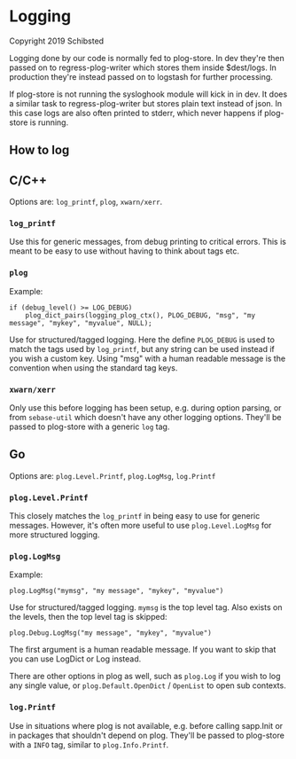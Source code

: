 # Logging

Copyright 2019 Schibsted

Logging done by our code is normally fed to plog-store. In dev they're
then passed on to regress-plog-writer which stores them inside $dest/logs.
In production they're instead passed on to logstash for further processing.

If plog-store is not running the sysloghook module will kick in in dev.
It does a similar task to regress-plog-writer but stores plain text instead
of json. In this case logs are also often printed to stderr, which never
happens if plog-store is running.

## How to log

## C/C++

Options are: `log_printf`, `plog`, `xwarn/xerr`.

### `log_printf`

Use this for generic messages, from debug printing to critical errors.
This is meant to be easy to use without having to think about tags etc.

### `plog`

Example:

	if (debug_level() >= LOG_DEBUG)
		plog_dict_pairs(logging_plog_ctx(), PLOG_DEBUG, "msg", "my message", "mykey", "myvalue", NULL);

Use for structured/tagged logging. Here the define `PLOG_DEBUG` is used
to match the tags used by `log_printf`, but any string can be used instead
if you wish a custom key. Using "msg" with a human readable message is the
convention when using the standard tag keys.

### `xwarn/xerr`

Only use this before logging has been setup, e.g. during option parsing, or
from `sebase-util` which doesn't have any other logging options. They'll be
passed to plog-store with a generic `log` tag.

## Go

Options are: `plog.Level.Printf`, `plog.LogMsg`, `log.Printf`

### `plog.Level.Printf`

This closely matches the `log_printf` in being easy to use for generic messages.
However, it's often more useful to use `plog.Level.LogMsg` for more structured
logging.

### `plog.LogMsg`

Example:

	plog.LogMsg("mymsg", "my message", "mykey", "myvalue")

Use for structured/tagged logging. `mymsg` is the top level tag. Also exists
on the levels, then the top level tag is skipped:

	plog.Debug.LogMsg("my message", "mykey", "myvalue")

The first argument is a human readable message. If you want to skip that you
can use LogDict or Log instead.

There are other options in plog as well, such as `plog.Log` if you wish to log
any single value, or `plog.Default.OpenDict` / `OpenList` to open sub contexts.

### `log.Printf`

Use in situations where plog is not available, e.g. before calling sapp.Init
or in packages that shouldn't depend on plog. They'll be passed to plog-store
with a `INFO` tag, similar to `plog.Info.Printf`.
